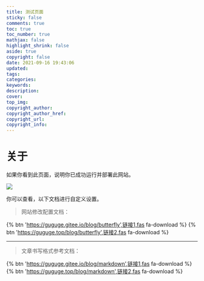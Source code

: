 ```yaml
---
title: 测试页面
sticky: false
comments: true
toc: true
toc_number: true
mathjax: false
highlight_shrink: false
aside: true
copyright: false
date: 2021-09-16 19:43:06
updated:
tags:
categories:
keywords:
description:
cover:
top_img:
copyright_author:
copyright_author_href:
copyright_url:
copyright_info:
---
```



# 关于

如果你看到此页面，说明你已成功运行并部署此网站。

![](1.jpg)

你可以查看，以下文档进行自定义设置。

> 网站修改配置文档：

{% btn 'https://guguge.gitee.io/blog/butterfly',链接1,fas fa-download %}
{% btn 'https://guguge.top/blog/butterfly',链接2,fas fa-download %}

-----

> 文章书写格式参考文档：

{% btn 'https://guguge.gitee.io/blog/markdown',链接1,fas fa-download %}
{% btn 'https://guguge.top/blog/markdown',链接2,fas fa-download %}